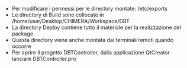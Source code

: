 - Per modificare i permessi per le directory montate: /etc/exports
- Le directory di Build sono collocate in /home/user/Desktop/CHIMERA/Workspace/DBT
- La directory Deploy contiene tutto il materiale per la realizzazione del package. 
- Questa directory viene anche montata dai terminali remoti quando occorre
- Per aprire il progetto DBTController, dalla applicazione QtCreator lanciare DBTController.pro
